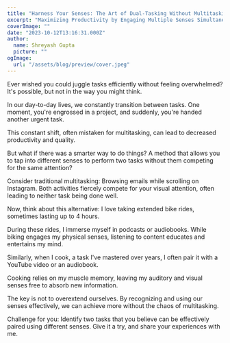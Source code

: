 ```yaml
---
title: "Harness Your Senses: The Art of Dual-Tasking Without Multitasking"
excerpt: "Maximizing Productivity by Engaging Multiple Senses Simultaneously"
coverImage: ""
date: "2023-10-12T13:16:31.000Z"
author:
  name: Shreyash Gupta
  picture: ""
ogImage:
  url: "/assets/blog/preview/cover.jpeg"
---
```


Ever wished you could juggle tasks efficiently without feeling overwhelmed? It's possible, but not in the way you might think.

In our day-to-day lives, we constantly transition between tasks. One moment, you're engrossed in a project, and suddenly, you're handed another urgent task. 

This constant shift, often mistaken for multitasking, can lead to decreased productivity and quality.

But what if there was a smarter way to do things? A method that allows you to tap into different senses to perform two tasks without them competing for the same attention?

Consider traditional multitasking: Browsing emails while scrolling on Instagram. Both activities fiercely compete for your visual attention, often leading to neither task being done well.

Now, think about this alternative: I love taking extended bike rides, sometimes lasting up to 4 hours. 

During these rides, I immerse myself in podcasts or audiobooks. While biking engages my physical senses, listening to content educates and entertains my mind. 

Similarly, when I cook, a task I've mastered over years, I often pair it with a YouTube video or an audiobook. 

Cooking relies on my muscle memory, leaving my auditory and visual senses free to absorb new information.

The key is not to overextend ourselves. By recognizing and using our senses effectively, we can achieve more without the chaos of multitasking.

Challenge for you: Identify two tasks that you believe can be effectively paired using different senses. Give it a try, and share your experiences with me. 